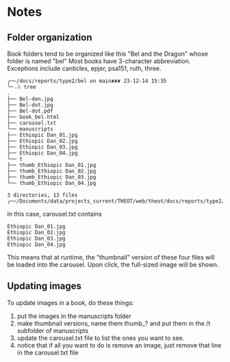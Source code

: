 # Notes

## Folder organization

Book folders tend to be organized like this "Bel and the Dragon" whose folder is named "bel"
Most books have 3-character abbreviation. Exceptions include canticles, epjer, psa151, ruth, three.

```
╭─~/docs/reports/type2/bel on main✘✘✘ 23-12-14 15:35
╰─⠠⠵ tree
.
├── Bel-den.jpg
├── Bel-dot.jpg
├── Bel-dot.pdf
├── book_bel.html
├── carousel.txt
└── manuscripts
├── Ethiopic Dan_01.jpg
├── Ethiopic Dan_02.jpg
├── Ethiopic Dan_03.jpg
├── Ethiopic Dan_04.jpg
└── t
├── thumb_Ethiopic Dan_01.jpg
├── thumb_Ethiopic Dan_02.jpg
├── thumb_Ethiopic Dan_03.jpg
└── thumb_Ethiopic Dan_04.jpg

3 directories, 13 files
╭─~/Documents/data/projects_current/THEOT/web/theot/docs/reports/type2/bel
```

In this case, carousel.txt contains

```
Ethiopic Dan_01.jpg
Ethiopic Dan_02.jpg
Ethiopic Dan_03.jpg
Ethiopic Dan_04.jpg
```

This means that at runtime, the "thumbnail" version of these four files will be loaded into the carousel.
Upon click, the full-sized image will be shown.

## Updating images

To update images in a book, do these things:

1. put the images in the manuscripts folder
1. make thumbnail versions, name them thumb\_? and put them in the /t subfolder of manuscripts
1. update the carousel.txt file to list the ones you want to see.
1. notice that if all you want to do is remove an image, just remove that line in the carousel.txt file
